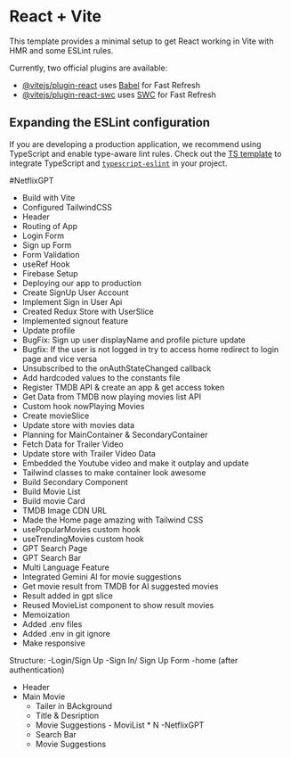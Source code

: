 # React + Vite

This template provides a minimal setup to get React working in Vite with HMR and some ESLint rules.

Currently, two official plugins are available:

- [@vitejs/plugin-react](https://github.com/vitejs/vite-plugin-react/blob/main/packages/plugin-react/README.md) uses [Babel](https://babeljs.io/) for Fast Refresh
- [@vitejs/plugin-react-swc](https://github.com/vitejs/vite-plugin-react-swc) uses [SWC](https://swc.rs/) for Fast Refresh

## Expanding the ESLint configuration

If you are developing a production application, we recommend using TypeScript and enable type-aware lint rules. Check out the [TS template](https://github.com/vitejs/vite/tree/main/packages/create-vite/template-react-ts) to integrate TypeScript and [`typescript-eslint`](https://typescript-eslint.io) in your project.

#NetflixGPT

- Build with Vite
- Configured TailwindCSS
- Header
- Routing of App
- Login Form
- Sign up Form
- Form Validation
- useRef Hook
- Firebase Setup
- Deploying our app to production
- Create SignUp User Account
- Implement Sign in User Api
- Created Redux Store with UserSlice
- Implemented signout feature
- Update profile
- BugFix: Sign up user displayName and profile picture update
- Bugfix: If the user is not logged in try to access home redirect to login page and vice versa
- Unsubscribed to the onAuthStateChanged callback
- Add hardcoded values to the constants file
- Register TMDB API & create an app & get access token
- Get Data from TMDB now playing movies list API
- Custom hook nowPlaying Movies
- Create movieSlice
- Update store with movies data
- Planning for MainContainer & SecondaryContainer
- Fetch Data for Trailer Video
- Update store with Trailer Video Data
- Embedded the Youtube video and make it outplay and update
- Tailwind classes to make container look awesome
- Build Secondary Component
- Build Movie List
- Build movie Card
- TMDB Image CDN URL
- Made the Home page amazing with Tailwind CSS
- usePopularMovies custom hook
- useTrendingMovies custom hook
- GPT Search Page
- GPT Search Bar
- Multi Language Feature
- Integrated Gemini AI for movie suggestions
- Get movie result from TMDB for AI suggested movies
- Result added in gpt slice
- Reused MovieList component to show result movies
- Memoization
- Added .env files
- Added .env in git ignore
- Make responsive

Structure:
-Login/Sign Up
-Sign In/ Sign Up Form
-home (after authentication)

- Header
- Main Movie
  - Tailer in BAckground
  - Title & Desription
  - Movie Suggestions - MoviList \* N
    -NetflixGPT
  - Search Bar
  - Movie Suggestions

